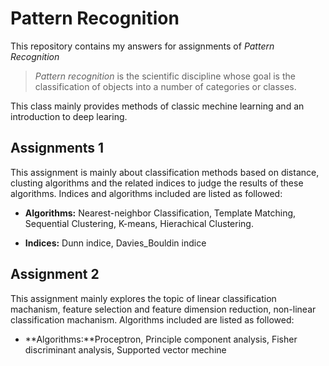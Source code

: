 # Pattern Recognition

This repository contains my answers for assignments of *Pattern Recognition*

> *Pattern recognition* is the scientific discipline whose goal is the classification of objects into a number of categories or classes.

This class mainly provides methods of classic mechine learning and an introduction to deep learing.

## Assignments 1

This assignment is mainly about classification methods based on distance, clusting algorithms and the related indices to judge the results of these algorithms. Indices and algorithms included are listed as followed:

* **Algorithms:** Nearest-neighbor Classification, Template Matching, Sequential Clustering, K-means, Hierachical Clustering.

* **Indices:** Dunn indice, Davies_Bouldin indice

## Assignment 2

This assignment mainly explores the topic of linear classification machanism, feature selection and feature dimension reduction, non-linear classification machanism. Algorithms included are listed as followed:

* **Algorithms:**Proceptron, Principle component analysis, Fisher discriminant analysis, Supported vector mechine